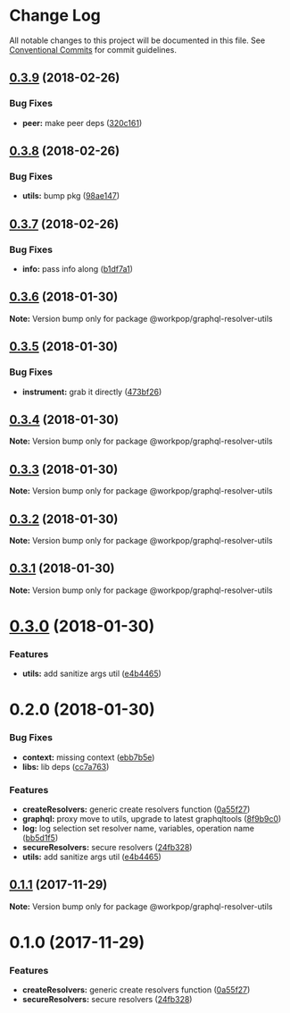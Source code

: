 # Change Log

All notable changes to this project will be documented in this file.
See [Conventional Commits](https://conventionalcommits.org) for commit guidelines.

<a name="0.3.9"></a>
## [0.3.9](https://github.com/Workpop/graphql-utils/compare/@workpop/graphql-resolver-utils@0.3.8...@workpop/graphql-resolver-utils@0.3.9) (2018-02-26)


### Bug Fixes

* **peer:** make peer deps ([320c161](https://github.com/Workpop/graphql-utils/commit/320c161))




<a name="0.3.8"></a>
## [0.3.8](https://github.com/Workpop/graphql-utils/compare/@workpop/graphql-resolver-utils@0.3.7...@workpop/graphql-resolver-utils@0.3.8) (2018-02-26)


### Bug Fixes

* **utils:** bump pkg ([98ae147](https://github.com/Workpop/graphql-utils/commit/98ae147))




<a name="0.3.7"></a>
## [0.3.7](https://github.com/Workpop/graphql-utils/compare/@workpop/graphql-resolver-utils@0.3.6...@workpop/graphql-resolver-utils@0.3.7) (2018-02-26)


### Bug Fixes

* **info:** pass info along ([b1df7a1](https://github.com/Workpop/graphql-utils/commit/b1df7a1))




<a name="0.3.6"></a>
## [0.3.6](https://github.com/Workpop/graphql-utils/compare/@workpop/graphql-resolver-utils@0.3.5...@workpop/graphql-resolver-utils@0.3.6) (2018-01-30)




**Note:** Version bump only for package @workpop/graphql-resolver-utils

<a name="0.3.5"></a>
## [0.3.5](https://github.com/Workpop/graphql-utils/compare/@workpop/graphql-resolver-utils@0.3.4...@workpop/graphql-resolver-utils@0.3.5) (2018-01-30)


### Bug Fixes

* **instrument:** grab it directly ([473bf26](https://github.com/Workpop/graphql-utils/commit/473bf26))




<a name="0.3.4"></a>
## [0.3.4](https://github.com/Workpop/graphql-utils/compare/@workpop/graphql-resolver-utils@0.3.3...@workpop/graphql-resolver-utils@0.3.4) (2018-01-30)




**Note:** Version bump only for package @workpop/graphql-resolver-utils

<a name="0.3.3"></a>
## [0.3.3](https://github.com/Workpop/graphql-utils/compare/@workpop/graphql-resolver-utils@0.3.2...@workpop/graphql-resolver-utils@0.3.3) (2018-01-30)




**Note:** Version bump only for package @workpop/graphql-resolver-utils

<a name="0.3.2"></a>
## [0.3.2](https://github.com/Workpop/graphql-utils/compare/@workpop/graphql-resolver-utils@0.3.1...@workpop/graphql-resolver-utils@0.3.2) (2018-01-30)




**Note:** Version bump only for package @workpop/graphql-resolver-utils

<a name="0.3.1"></a>
## [0.3.1](https://github.com/Workpop/graphql-utils/compare/@workpop/graphql-resolver-utils@0.3.0...@workpop/graphql-resolver-utils@0.3.1) (2018-01-30)




**Note:** Version bump only for package @workpop/graphql-resolver-utils

<a name="0.3.0"></a>
# [0.3.0](https://github.com/Workpop/graphql-utils/compare/@workpop/graphql-resolver-utils@0.1.1...@workpop/graphql-resolver-utils@0.3.0) (2018-01-30)


### Features

* **utils:** add sanitize args util ([e4b4465](https://github.com/Workpop/graphql-utils/commit/e4b4465))




<a name="0.2.0"></a>
# 0.2.0 (2018-01-30)


### Bug Fixes

* **context:** missing context ([ebb7b5e](https://github.com/Workpop/graphql-utils/commit/ebb7b5e))
* **libs:** lib deps ([cc7a763](https://github.com/Workpop/graphql-utils/commit/cc7a763))


### Features

* **createResolvers:** generic create resolvers function ([0a55f27](https://github.com/Workpop/graphql-utils/commit/0a55f27))
* **graphql:** proxy move to utils, upgrade to latest graphqltools ([8f9b9c0](https://github.com/Workpop/graphql-utils/commit/8f9b9c0))
* **log:** log selection set resolver name, variables, operation name ([bb5d1f5](https://github.com/Workpop/graphql-utils/commit/bb5d1f5))
* **secureResolvers:** secure resolvers ([24fb328](https://github.com/Workpop/graphql-utils/commit/24fb328))
* **utils:** add sanitize args util ([e4b4465](https://github.com/Workpop/graphql-utils/commit/e4b4465))



<a name="0.1.1"></a>
## [0.1.1](https://github.com/Workpop/graphql-utils/compare/@workpop/graphql-resolver-utils@0.1.0...@workpop/graphql-resolver-utils@0.1.1) (2017-11-29)




**Note:** Version bump only for package @workpop/graphql-resolver-utils

<a name="0.1.0"></a>
# 0.1.0 (2017-11-29)


### Features

* **createResolvers:** generic create resolvers function ([0a55f27](https://github.com/Workpop/graphql-utils/commit/0a55f27))
* **secureResolvers:** secure resolvers ([24fb328](https://github.com/Workpop/graphql-utils/commit/24fb328))
